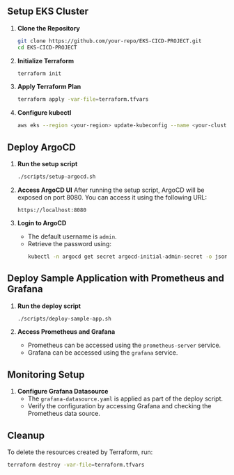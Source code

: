 
## Setup EKS Cluster

1. **Clone the Repository**
    ```sh
    git clone https://github.com/your-repo/EKS-CICD-PROJECT.git
    cd EKS-CICD-PROJECT
    ```

2. **Initialize Terraform**
    ```sh
    terraform init
    ```

3. **Apply Terraform Plan**
    ```sh
    terraform apply -var-file=terraform.tfvars
    ```

4. **Configure kubectl**
    ```sh
    aws eks --region <your-region> update-kubeconfig --name <your-cluster-name>
    ```

## Deploy ArgoCD

1. **Run the setup script**
    ```sh
    ./scripts/setup-argocd.sh
    ```

2. **Access ArgoCD UI**
    After running the setup script, ArgoCD will be exposed on port 8080. You can access it using the following URL:
    ```
    https://localhost:8080
    ```

3. **Login to ArgoCD**
    - The default username is `admin`.
    - Retrieve the password using:
      ```sh
      kubectl -n argocd get secret argocd-initial-admin-secret -o jsonpath="{.data.password}" | base64 --decode; echo
      ```

## Deploy Sample Application with Prometheus and Grafana

1. **Run the deploy script**
    ```sh
    ./scripts/deploy-sample-app.sh
    ```

2. **Access Prometheus and Grafana**
    - Prometheus can be accessed using the `prometheus-server` service.
    - Grafana can be accessed using the `grafana` service.

## Monitoring Setup

1. **Configure Grafana Datasource**
    - The `grafana-datasource.yaml` is applied as part of the deploy script.
    - Verify the configuration by accessing Grafana and checking the Prometheus data source.

## Cleanup

To delete the resources created by Terraform, run:
```sh
terraform destroy -var-file=terraform.tfvars
